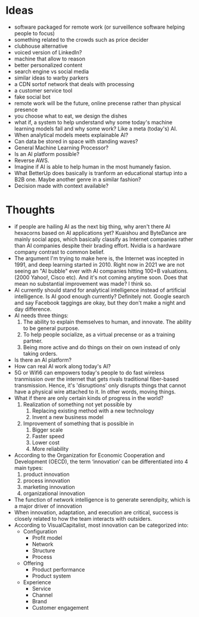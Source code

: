 # Ideas

- software packaged for remote work (or surveillence software helping people to focus)
- something related to the crowds such as price decider
- clubhouse alternative
- voiced version of LinkedIn?
- machine that allow to reason
- better personalized content
- search engine vs social media
- similar ideas to warby parkers
- a CDN sortof network that deals with processing
- a customer service tool
- fake social bot
- remote work will be the future, online precense rather than physical presence
- you choose what to eat, we design the dishes
- what if, a system to help understand why some today's machine learning models fail and why some work? Like a meta (today's) AI.
- When analytical models meets explainable AI?
- Can data be stored in space with standing waves?
- General Machine Learning Processor?
- Is an AI platform possible?
- Reverse AWS.
- Imagine if AI is able to help human in the most humanely fasion.
- What BetterUp does basically is tranform an educational startup into a B2B one. Maybe another genre in a similar fashion?
- Decision made with context available?

# Thoughts

- if people are hailing AI as the next big thing, why aren't there AI hexacorns based on AI applications yet? Kuaishou and ByteDance are mainly social apps, which basically classify as Internet companies rather than AI companies despite their brading effort. Nvidia is a hardware company contrast to common belief.
- The argument I'm trying to make here is, the Internet was incepted in 1991, and deep learning started in 2010. Right now in 2021 we are not seeing an "AI bubble" ever with AI companies hitting 100+B valuations. (2000 Yahoo!, Cisco etc). And it's not coming anytime soon. Does that mean no substantial improvement was made? I think so.
- AI currently should stand for analytical intelligence instead of artificial intelligence. Is AI good enough currently? Definitely not. Google search and say Facebook taggings are okay, but they don't make a night and day difference.
- AI needs three things:
    1. The ability to explain themselves to human, and innovate. The ability to be general purpose.
    2. To help people socialize, as a virtual precense or as a training partner.
    3. Being more active and do things on their on own instead of only taking orders.
- Is there an AI platform?
- How can real AI work along today's AI?
- 5G or Wifi6 can empowers today's people to do fast wireless tranmission over the internet that gets rivals traditional fiber-based transmission. Hence, it's 'disruptions' only disrupts things that cannot have a physical wire attached to it. In other words, moving things.
- What if there are only certain kinds of progress in the world?
    1. Realization of something not yet possible by
        1. Replacing existing method with a new technology
        2. Invent a new business model
    2. Improvement of something that is possible in
        1. Bigger scale
        2. Faster speed
        3. Lower cost
        4. More reliability
- According to the Organization for Economic Cooperation and Development (OECD), the term ‘innovation’ can be differentiated into 4 main types:
    1. product innovation
    2. process innovation
    3. marketing innovation
    4. organizational innovation
- The function of network intelligence is to generate serendipity, which is a major driver of innovation
- When innovation, adaptation, and execution are critical, success is closely related to how the team interacts with outsiders.
- According to VisualCapitalist, most innovation can be categorized into:
    - Configuration
        - Profit model
        - Network
        - Structure
        - Process
    - Offering
        - Product performance
        - Product system
    - Experience 
        - Service
        - Channel
        - Brand
        - Customer engagement
